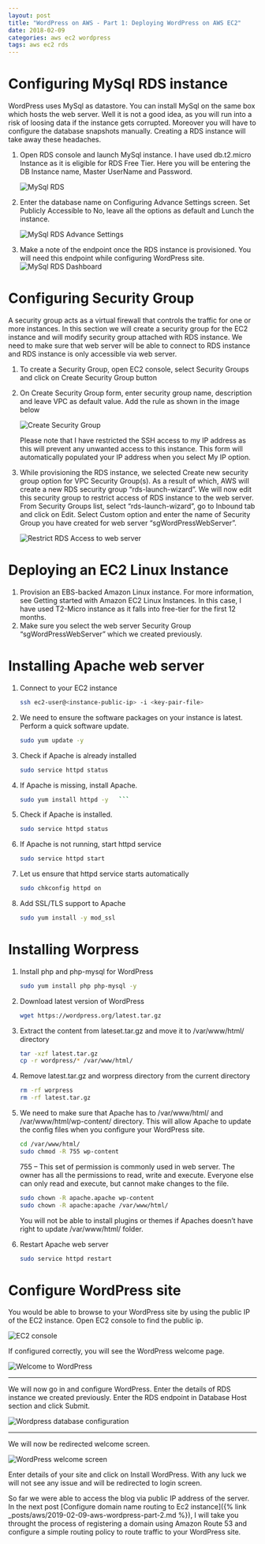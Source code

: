 ```yaml
---
layout: post
title: "WordPress on AWS - Part 1: Deploying WordPress on AWS EC2"
date: 2018-02-09
categories: aws ec2 wordpress
tags: aws ec2 rds
---
```


# Configuring MySql RDS instance

WordPress uses MySql as datastore. You can install MySql on the same box which hosts the web server. Well it is not a good idea, as you will run into a risk of loosing data if the instance gets corrupted. Moreover you will have to configure the database snapshots manually. Creating a RDS instance will take away these headaches.

1. Open RDS console and launch MySql instance. I have used db.t2.micro Instance as it is eligible for RDS Free Tier. Here you will be entering the DB Instance name, Master UserName and Password.

   ![MySql RDS](/assets/images/rds1.png "MySql RDS")

2. Enter the database name on Configuring Advance Settings screen. Set Publicly Accessible to No, leave all the options as default and Lunch the instance.

      ![MySql RDS Advance Settings](/assets/images/rds2.png "MySql RDS Advance Settings")

3. Make a note of the endpoint once the RDS instance is provisioned. You will need this endpoint while configuring WordPress site.
      ![MySql RDS Dashboard](/assets/images/rds3.png "MySql RDS Dashboard")

# Configuring Security Group
A security group acts as a virtual firewall that controls the traffic for one or more instances. In this section we will create a security group for the EC2 instance and will modify security group attached with RDS instance. We need to make sure that web server will be able to connect to RDS instance and RDS instance is only accessible via web server.

1. To create a Security Group, open EC2 console, select Security Groups and click on Create Security Group button
2. On Create Security Group form, enter security group name, description and leave VPC as default value. Add the rule as shown in the image below

   ![Create Security Group](/assets/images/rds-sg1.png "Create Security Group")

   Please note that I have restricted the SSH access to my IP address as this will prevent any unwanted access to this instance. This form will automatically populated your IP address when you select My IP option.

3. While provisioning the RDS instance, we selected Create new security group option for VPC Security Group(s). As a result of which, AWS will create a new RDS security group “rds-launch-wizard”. We will now edit this security group to restrict access of RDS instance to the web server. From Security Groups list, select “rds-launch-wizard”,  go to Inbound tab and click on Edit. Select Custom option and enter the name of Security Group you have created for web server “sgWordPressWebServer”.

   ![Restrict RDS Access to web server](/assets/images/rds-sg2.png "Restrict RDS Access to web server")


# Deploying an EC2 Linux Instance
1. Provision an EBS-backed Amazon Linux instance. For more information, see Getting started with Amazon EC2 Linux Instances. In this case, I have used T2-Micro instance as it falls into free-tier for the first 12 months.
2. Make sure you select the web server Security Group “sgWordPressWebServer” which we created previously.

# Installing Apache web server
1. Connect to your EC2 instance
   ```bash
   ssh ec2-user@<instance-public-ip> -i <key-pair-file>
2. We need to ensure the software packages on your instance is latest. Perform a quick software update.
   ```bash
   sudo yum update -y
   ```
3. Check if  Apache is already installed
   ```bash
   sudo service httpd status
   ```
4. If Apache is missing, install Apache.
   ```bash
   sudo yum install httpd -y   ```
   ```
5. Check if Apache is installed.
   ```bash
   sudo service httpd status
   ```
6. If Apache is not running, start httpd service
   ```bash
   sudo service httpd start
   ```
7. Let us ensure that httpd service starts automatically
   ```bash
   sudo chkconfig httpd on
   ```
8. Add SSL/TLS support to Apache
   ```bash
   sudo yum install -y mod_ssl
   ```

# Installing Worpress
1. Install php and php-mysql for WordPress
   ```bash
   sudo yum install php php-mysql -y
   ```
2. Download latest version of WordPress
   ```bash
   wget https://wordpress.org/latest.tar.gz
   ```
3. Extract the content from lateset.tar.gz and move it to /var/www/html/ directory
   ```bash
   tar -xzf latest.tar.gz
   cp -r wordpress/* /var/www/html/
   ```
4. Remove latest.tar.gz and worpress directory from the current directory
   ```bash
   rm -rf worpress
   rm -rf latest.tar.gz
   ```
5. We need to make sure that Apache has to /var/www/html/ and /var/www/html/wp-content/ directory. This will allow Apache to update the config files when you configure your WordPress site.
   ```bash
   cd /var/www/html/
   sudo chmod -R 755 wp-content
   ```
   755 – This set of permission is commonly used in web server. The owner has all the permissions to read, write and execute. Everyone else can only read and execute, but cannot make changes to the file.
   ```bash
   sudo chown -R apache.apache wp-content
   sudo chown -R apache:apache /var/www/html/
   ```
   You will not be able to install plugins or themes if Apaches doesn’t have right to update /var/www/html/ folder.
   
6. Restart Apache web server
   ```bash
   sudo service httpd restart
   ```

# Configure WordPress site
You would be able to browse to your WordPress site by using the public IP of the EC2 instance. Open EC2 console to find the public ip.

![EC2 console](/assets/images/wp-ec2.png "EC2 console")


If configured correctly, you will see the WordPress welcome page.

![Welcome to WordPress](/assets/images/wp1.png "Welcome to WordPress")

---
We will now go in and configure WordPress. Enter the details of RDS instance we created previously. Enter the RDS endpoint in Database Host section and click Submit.

![Wordpress database configuration](/assets/images/wp2.png "Wordpress database configuration")

---
We will now be redirected welcome screen.

![WordPress welcome screen](/assets/images/wp3.png "WordPress welcome screen")

Enter details of your site and click on Install WordPress. With any luck we will not see any issue and will be redirected to login screen.

So far we were able to access the blog via public IP address of the server. In the next post [Configure domain name routing to Ec2 instance]({% link _posts/aws/2019-02-09-aws-wordpress-part-2.md %}), I will take you throught the process of registering a domain using Amazon Route 53 and configure a simple routing policy to route traffic to your WordPress site.
